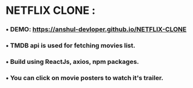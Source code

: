 # NETFLIX CLONE :
### • DEMO: https://anshul-devloper.github.io/NETFLIX-CLONE
### • TMDB api is used for fetching movies list.
### • Build using ReactJs, axios, npm packages.
### • You can click on movie posters to watch it's trailer.

<br>
<br>
